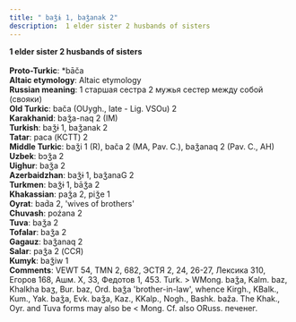 ```yaml
---
title: " baǯɨ 1, baǯanak 2"
description:  1 elder sister 2 husbands of sisters
---
```

<strong> 1 elder sister 2 husbands of sisters</strong><br><br>
<strong>Proto-Turkic</strong>:  *bāča<br>
<strong>Altaic etymology</strong>:  Altaic etymology<br>
<strong>Russian meaning</strong>:  1 старшая сестра 2 мужья сестер между собой (свояки)<br>
<strong>Old Turkic</strong>:  bača (OUygh., late - Lig. VSOu) 2<br>
<strong>Karakhanid</strong>:  baǯa-naq 2 (IM)<br>
<strong>Turkish</strong>:  baǯɨ 1, baǯanak 2<br>
<strong>Tatar</strong>:  paca (КСТТ) 2<br>
<strong>Middle Turkic</strong>:  baǯi 1 (R), bača 2 (MA, Pav. C.), baǯanaq 2 (Pav. C., AH)<br>
<strong>Uzbek</strong>:  bɔǯa 2<br>
<strong>Uighur</strong>:  baǯa 2<br>
<strong>Azerbaidzhan</strong>:  baǯɨ 1, baǯanaG 2<br>
<strong>Turkmen</strong>:  baǯɨ 1, bāǯa 2<br>
<strong>Khakassian</strong>:  paǯa 2, piǯe 1<br>
<strong>Oyrat</strong>:  bad́a 2, 'wives of brothers'<br>
<strong>Chuvash</strong>:  poźana 2<br>
<strong>Tuva</strong>:  baǯa 2<br>
<strong>Tofalar</strong>:  baǯa 2<br>
<strong>Gagauz</strong>:  baǯanaq 2<br>
<strong>Salar</strong>:  paǯa 2 (ССЯ)<br>
<strong>Kumyk</strong>:  baǯiw 1<br>
<strong>Comments</strong>:  VEWT 54, TMN 2, 682, ЭСТЯ 2, 24, 26-27, Лексика 310, Егоров 168, Ашм. X, 33, Федотов 1, 453. Turk. > WMong. baǯa, Kalm. baz, Khalkha baʒ, Bur. baz, Ord. baǯa 'brother-in-law', whence Kirgh., KBalk., Kum., Yak. baǯa, Evk. baǯa, Kaz., KKalp., Nogh., Bashk. baža. The Khak., Oyr. and Tuva forms may also be < Mong. Cf. also ORuss. печенег.<br>


